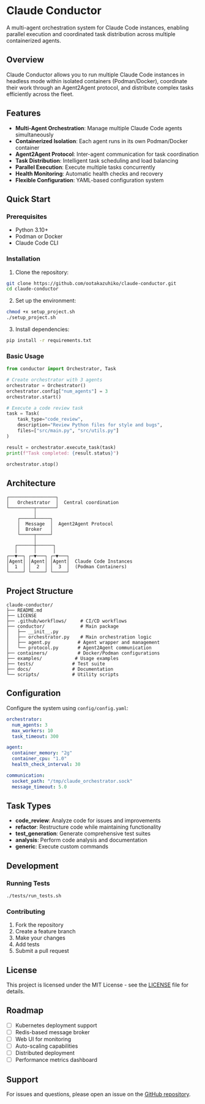 # Claude Conductor

A multi-agent orchestration system for Claude Code instances, enabling parallel execution and coordinated task distribution across multiple containerized agents.

## Overview

Claude Conductor allows you to run multiple Claude Code instances in headless mode within isolated containers (Podman/Docker), coordinate their work through an Agent2Agent protocol, and distribute complex tasks efficiently across the fleet.

## Features

- **Multi-Agent Orchestration**: Manage multiple Claude Code agents simultaneously
- **Containerized Isolation**: Each agent runs in its own Podman/Docker container
- **Agent2Agent Protocol**: Inter-agent communication for task coordination
- **Task Distribution**: Intelligent task scheduling and load balancing
- **Parallel Execution**: Execute multiple tasks concurrently
- **Health Monitoring**: Automatic health checks and recovery
- **Flexible Configuration**: YAML-based configuration system

## Quick Start

### Prerequisites

- Python 3.10+
- Podman or Docker
- Claude Code CLI

### Installation

1. Clone the repository:
```bash
git clone https://github.com/ootakazuhiko/claude-conductor.git
cd claude-conductor
```

2. Set up the environment:
```bash
chmod +x setup_project.sh
./setup_project.sh
```

3. Install dependencies:
```bash
pip install -r requirements.txt
```

### Basic Usage

```python
from conductor import Orchestrator, Task

# Create orchestrator with 3 agents
orchestrator = Orchestrator()
orchestrator.config["num_agents"] = 3
orchestrator.start()

# Execute a code review task
task = Task(
    task_type="code_review",
    description="Review Python files for style and bugs",
    files=["src/main.py", "src/utils.py"]
)

result = orchestrator.execute_task(task)
print(f"Task completed: {result.status}")

orchestrator.stop()
```

## Architecture

```
┌─────────────────┐
│   Orchestrator  │  Central coordination
└─────────┬───────┘
          │
    ┌─────┴─────┐
    │  Message  │  Agent2Agent Protocol
    │  Broker   │
    └─────┬─────┘
          │
   ┌──────┼──────┐
   │      │      │
┌──▼──┐ ┌─▼───┐ ┌─▼───┐
│Agent│ │Agent│ │Agent│  Claude Code Instances
│  1  │ │  2  │ │  3  │  (Podman Containers)
└─────┘ └─────┘ └─────┘
```

## Project Structure

```
claude-conductor/
├── README.md
├── LICENSE
├── .github/workflows/     # CI/CD workflows
├── conductor/             # Main package
│   ├── __init__.py
│   ├── orchestrator.py    # Main orchestration logic
│   ├── agent.py          # Agent wrapper and management
│   └── protocol.py       # Agent2Agent communication
├── containers/           # Docker/Podman configurations
├── examples/            # Usage examples
├── tests/              # Test suite
├── docs/               # Documentation
└── scripts/            # Utility scripts
```

## Configuration

Configure the system using `config/config.yaml`:

```yaml
orchestrator:
  num_agents: 3
  max_workers: 10
  task_timeout: 300

agent:
  container_memory: "2g"
  container_cpu: "1.0"
  health_check_interval: 30

communication:
  socket_path: "/tmp/claude_orchestrator.sock"
  message_timeout: 5.0
```

## Task Types

- **code_review**: Analyze code for issues and improvements
- **refactor**: Restructure code while maintaining functionality
- **test_generation**: Generate comprehensive test suites
- **analysis**: Perform code analysis and documentation
- **generic**: Execute custom commands

## Development

### Running Tests

```bash
./tests/run_tests.sh
```

### Contributing

1. Fork the repository
2. Create a feature branch
3. Make your changes
4. Add tests
5. Submit a pull request

## License

This project is licensed under the MIT License - see the [LICENSE](LICENSE) file for details.

## Roadmap

- [ ] Kubernetes deployment support
- [ ] Redis-based message broker
- [ ] Web UI for monitoring
- [ ] Auto-scaling capabilities
- [ ] Distributed deployment
- [ ] Performance metrics dashboard

## Support

For issues and questions, please open an issue on the [GitHub repository](https://github.com/ootakazuhiko/claude-conductor/issues).